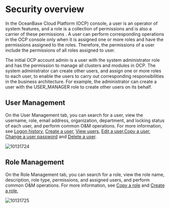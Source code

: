 Security overview
======================================

In the OceanBase Cloud Platform (OCP) console, a user is an operator of system features, and a role is a collection of permissions and is also a carrier of these permissions . A user can perform corresponding operations in the OCP console only when it is assigned one or more roles and have the permissions assigned to the roles. Therefore, the permissions of a user include the permissions of all roles assigned to user.

The initial OCP account admin is a user with the system administrator role and has the permission to manage all clusters and modules in OCP. The system administrator can create other users, and assign one or more roles to each user, to enable the users to carry out corresponding responsibilities in the business architecture. For example, the administrator can create a user with the USER_MANAGER role to create other users on its behalf.

User Management
------------------------------------

On the User Management tab, you can search for a user, view the username, role, email address, organization, department, and locking status of each user, and perform common O\&M operations. For more information, see [Logon history](../../10.using-system-management/11.logon-history.md), [Create a user](../../10.using-system-management/5.create-user.md), [View users](../../10.using-system-management/6.view-users.md), [Edit a user](../../10.using-system-management/7.edit-a-user.md),[Copy a user](../../10.using-system-management/8.copy-user.md), [Change a user password](../../10.using-system-management/9.change-user-password.md) and [Delete a user](../../10.using-system-management/10.delete-a-user.md).

![10131724](https://help-static-aliyun-doc.aliyuncs.com/assets/img/en-US/0024306461/p338447.png)

Role Management
------------------------------------

On the Role Management tab, you can search for a role, view the role name, description, role type, permissions, and assigned users, and perform common O\&M operations. For more information, see [Copy a role](../../10.using-system-management/4.copy-role.md) and [Create a role](../../10.using-system-management/2.create-role.md),

![10131725](https://help-static-aliyun-doc.aliyuncs.com/assets/img/en-US/0024306461/p338448.png)
